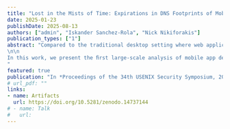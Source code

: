 ```yaml
---
title: "Lost in the Mists of Time: Expirations in DNS Footprints of Mobile Apps"
date: 2025-01-23
publishDate: 2025-08-13
authors: ["admin", "Iskander Sanchez-Rola", "Nick Nikiforakis"]
publication_types: ["1"]
abstract: "Compared to the traditional desktop setting where web applications (apps) are live by nature, mobile apps are similar to binary programs that are installed on devices, in that they remain static until they are updated. However, they can also contain live, dynamic components if they interface with the web. This may lead to a confusing scenario, in which a mobile app itself has not been updated, but changes in dynamic components have caused changes in the overall app behavior.
\n\n
In this work, we present the ﬁrst large-scale analysis of mobile app dependencies through a dual perspective accounting for time and version updates, with a focus on expired domains. First, we detail a methodology to build a representative corpus comprising 77,206 versions of 15,124 unique Android apps. Next, we extract the unique eTLD+1 domain dependencies — the “DNS footprint” — of each APK by monitoring the network trafﬁc produced with a dynamic, UI-guided test input generator and report on the footprint of a typical app. Using these footprints, combined with a methodology that deduces potential periods of vulnerability for individual APKs by leveraging passive DNS, we characterize how apps may have been affected by expired domains throughout time. Our ﬁndings indicate that the threat of expired domains in app dependencies is nontrivial at scale, affecting hundreds of apps and thousands of APKs, occasionally affecting apps that rank within the top ten of their categories, apps that have hundreds of millions of downloads, or apps that were the latest version. Furthermore, we uncovered 41 immediately registrable domains that were found in app footprints during our analyses, and provide evidence in the form of case studies as to their potential for abuse. We also ﬁnd that even the most security-conscious users cannot protect themselves against the risk of their using an app that has an expired dependency, even if they can update their apps instantaneously.
"
featured: true
publication: "In *Proceedings of the 34th USENIX Security Symposium, 2025 (to appear)*"
# url_pdf: ""
links:
- name: Artifacts
  url: https://doi.org/10.5281/zenodo.14737144
# - name: Talk
#   url: 
---
```

